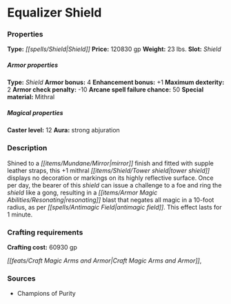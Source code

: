 ﻿---
Title: "Equalizer Shield"
Type: "Shield"
Price: "120830 gp"
Weight: "23 lbs."
Slot: "Shield"
Armor properties Type: "Shield"
Armor bonus: "4"
Enhancement bonus: "+1"
Maximum dexterity: "2"
Armor check penalty: "-10"
Arcane spell failure chance: "50"
Special material: "Mithral"
Caster level: "12"
Aura: "strong abjuration"
Description: |
  "Shined to a mirror finish and fitted with supple leather straps, this _+1 mithral tower shield_ displays no decoration or markings on its highly reflective surface. Once per day, the bearer of this shield can issue a challenge to a foe and ring the shield like a gong, resulting in a resonating blast that negates all magic in a 10-foot radius, as per _antimagic field_. This effect lasts for 1 minute."
Crafting cost: "60930 gp"
Sources: "['Champions of Purity']"
---

# Equalizer Shield

### Properties

**Type:** _[[spells/Shield|Shield]]_ **Price:** 120830 gp **Weight:** 23 lbs. **Slot:** _Shield_

##### Armor properties

**Type:** _Shield_ **Armor bonus:** 4 **Enhancement bonus:** +1 **Maximum dexterity:** 2 **Armor check penalty:** -10 **Arcane spell failure chance:** 50 **Special material:** Mithral

##### Magical properties

**Caster level:** 12 **Aura:** strong abjuration

### Description

Shined to a _[[items/Mundane/Mirror|mirror]]_ finish and fitted with supple leather straps, this +1 mithral _[[items/Shield/Tower shield|tower shield]]_ displays no decoration or markings on its highly reflective surface. Once per day, the bearer of this _shield_ can issue a challenge to a foe and ring the _shield_ like a gong, resulting in a _[[items/Armor Magic Abilities/Resonating|resonating]]_ blast that negates all magic in a 10-foot radius, as per _[[spells/Antimagic Field|antimagic field]]_. This effect lasts for 1 minute.

### Crafting requirements

**Crafting cost:** 60930 gp

_[[feats/Craft Magic Arms and Armor|Craft Magic Arms and Armor]]_,

### Sources

* Champions of Purity